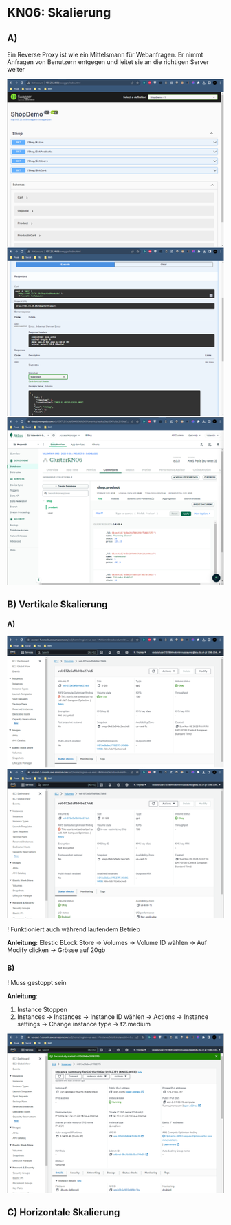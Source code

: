 # KN06: Skalierung
## A)

Ein Reverse Proxy ist wie ein Mittelsmann für Webanfragen. Er nimmt Anfragen von Benutzern entgegen und leitet sie an die richtigen Server weiter

![swagger url](image-1.png)
![endpoint](image-2.png)
![mongo db](image.png)

## B) Vertikale Skalierung
### A)
![Volume Before](image-3.png)
![Volume After](image-4.png)

! Funktioniert auch während laufendem Betrieb

**Anleitung:**
Elestic BLock Store -> Volumes -> Volume ID wählen -> Auf Modify clicken -> Grösse auf 20gb

### B)
! Muss gestoppt sein

**Anleitung**: 
1. Instance Stoppen
2. Instances -> Instances -> Instance ID wählen -> Actions -> Instance settings -> Change instance type -> t2.medium

![Alt text](image-5.png)

## C) Horizontale Skalierung
